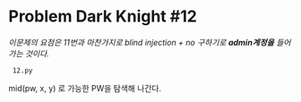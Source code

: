 # Problem Dark Knight #12

*이문제의 요점은 11번과 마찬가지로 blind injection + no 구하기로 **admin계정을** 들어가는 것이다.*

<code> 12.py </code>

mid(pw, x, y) 로 가능한 PW을 탐색해 나간다.